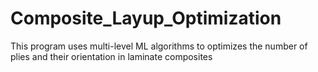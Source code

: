 # Composite_Layup_Optimization
This program uses multi-level ML algorithms to optimizes the number of plies and their orientation in laminate composites
